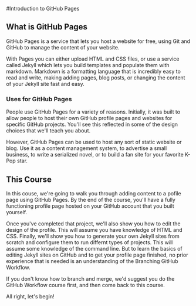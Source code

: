 #Introduction to GitHub Pages

## What is GitHub Pages

GitHub Pages is a service that lets you host a website for free, using Git and GitHub to manage the content of your website.

With Pages you can either upload HTML and CSS files, or use a service called Jekyll which lets you build templates and populate them with markdown. Markdown is a formatting language that is incredibly easy to read and write, making adding pages, blog posts, or changing the content of your Jekyll site fast and easy.

### Uses for GitHub Pages

People use GitHub Pages for a variety of reasons. Initially, it was built to allow people to host their own GitHub profile pages and websites for specific GitHub projects. You'll see this reflected in some of the design choices that we'll teach you about.

However, GitHub Pages can be used to host any sort of static website or blog. Use it as a content management system, to advertise a small business, to write a serialized novel, or to build a fan site for your favorite K-Pop star. 


## This Course

In this couse, we're going to walk you through adding content to a pofile page using GitHub Pages. By the end of the course, you'll have a fully functioning profile page hosted on your GitHub account that you built yourself.

Once you've completed that project, we'll also show you how to edit the design of the profile. This will assume you have knowledge of HTML and CSS. Finally, we'll show you how to generate your own Jekyll sites from scratch and configure them to run differnt types of projects. This will assume some knowledge of the command line. But to learn the basics of editing Jekyll sites on GitHub and to get your profile page finished, no prior experience that is needed is an understanding of the Branching GitHub Workflow. 

If you don't know how to branch and merge, we'd suggest you do the GitHub Workflow course first, and then come back to this course.

All right, let's begin!
